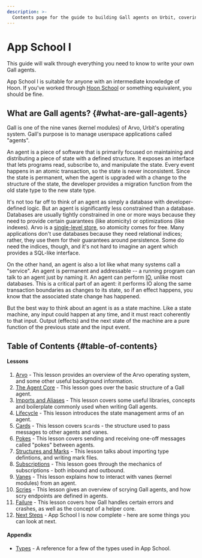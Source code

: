 ```yaml
---
description: >-
  Contents page for the guide to building Gall agents on Urbit, covering state management, subscriptions, and inter-agent communication for Urbit app development.
---
```


# App School I

This guide will walk through everything you need to know to write your own Gall agents.

App School I is suitable for anyone with an intermediate knowledge of Hoon. If you've worked through [Hoon School](../hoon-school) or something equivalent, you should be fine.

## What are Gall agents? {#what-are-gall-agents}

Gall is one of the nine vanes (kernel modules) of Arvo, Urbit's operating system. Gall's purpose is to manage userspace applications called "agents".

An agent is a piece of software that is primarily focused on maintaining and distributing a piece of state with a defined structure. It exposes an interface that lets programs read, subscribe to, and manipulate the state. Every event happens in an atomic transaction, so the state is never inconsistent. Since the state is permanent, when the agent is upgraded with a change to the structure of the state, the developer provides a migration function from the old state type to the new state type.

It's not too far off to think of an agent as simply a database with developer-defined logic. But an agent is significantly less constrained than a database. Databases are usually tightly constrained in one or more ways because they need to provide certain guarantees (like atomicity) or optimizations (like indexes). Arvo is a [single-level store](../../urbit-os/kernel/arvo#single-level-store), so atomicity comes for free. Many applications don't use databases because they need relational indices; rather, they use them for their guarantees around persistence. Some do need the indices, though, and it's not hard to imagine an agent which provides a SQL-like interface.

On the other hand, an agent is also a lot like what many systems call a "service". An agent is permanent and addressable -- a running program can talk to an agent just by naming it. An agent can perform [IO](https://urbit.org/blog/io-in-hoon), unlike most databases. This is a critical part of an agent: it performs IO along the same transaction boundaries as changes to its state, so if an effect happens, you know that the associated state change has happened.

But the best way to think about an agent is as a state machine. Like a state machine, any input could happen at any time, and it must react coherently to that input. Output (effects) and the next state of the machine are a pure function of the previous state and the input event.

## Table of Contents {#table-of-contents}

#### Lessons

1. [Arvo](1-arvo.md) - This lesson provides an overview of the Arvo operating system, and some other useful background information.
2. [The Agent Core](2-agent.md) - This lesson goes over the basic structure of a Gall agent.
3. [Imports and Aliases](3-imports-and-aliases.md) - This lesson covers some useful libraries, concepts and boilerplate commonly used when writing Gall agents.
4. [Lifecycle](4-lifecycle.md) - This lesson introduces the state management arms of an agent.
5. [Cards](5-cards.md) - This lesson covers `$card`s - the structure used to pass messages to other agents and vanes.
6. [Pokes](6-pokes.md) - This lesson covers sending and receiving one-off messages called "pokes" between agents.
7. [Structures and Marks](7-sur-and-marks.md) - This lesson talks about importing type defintions, and writing mark files.
8. [Subscriptions](8-subscriptions.md) - This lesson goes through the mechanics of subscriptions - both inbound and outbound.
9. [Vanes](9-vanes.md) - This lesson explains how to interact with vanes (kernel modules) from an agent.
10. [Scries](10-scry.md) - This lesson gives an overview of scrying Gall agents, and how scry endpoints are defined in agents.
11. [Failure](11-fail.md) - This lesson covers how Gall handles certain errors and crashes, as well as the concept of a helper core.
12. [Next Steps](12-next-steps.md) - App School I is now complete - here are some things you can look at next.

#### Appendix

- [Types](types.md) - A reference for a few of the types used in App School.
